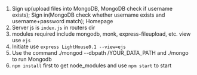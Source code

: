 1. Sign up(upload files into MongoDB, MongoDB check if username exists); 
   Sign in(MongoDB check whether username exists and username+password match);
   Homepage
2. Server js is `index.js` in routers dir
3. modules required include mongodb, monk, express-fileupload, etc. view use `ejs`
4. Initiate use `express LightHouse0.1 --view=ejs`
5. Use the command ./mongod --dbpath /YOUR_DATA_PATH and ./mongo to run Mongodb
6. `npm install` first to get node_modules and use `npm start` to start
